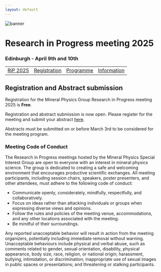 ```yaml
---
layout: default
---
```


![banner](https://MinPhys.github.io/pre-release/RiP_2025/assets/website_banner_RiP_25.png)
# Research in Progress meeting 2025
### Edinburgh - April 9th and 10th

|         |           |  |   |
|-------------|----------------|------|------|
| [RiP 2025](./RiP_2025.html) | [Registration](./RiP_2025-abstracts.html) | [Programme](./RiP_2025-programme.html) | [Information](./RiP_2025-planning.html) |

## Registration and Abstract submission

Registration for the Mineral Physics Group Research in Progress meeting 2025 is **Free**.

Registration and abstract submission is now open. Please register for the meeting and submit your abstract <a href="https://min2022.org/mineral-physics-group-research-in-progress-2025/">here</a>. 

Abstracts must be submitted on or before March 3rd to be considered for the meeting program.

### Meeting Code of Conduct

The Research in Progress meetings hosted by the Mineral Physics Special Interest Group are open to everyone with an interest in mineral physics science. The group is dedicated to creating a safe and welcoming environment that encourages productive scientific exchanges. All meeting participants, including session chairs, speakers, poster presenters, and other attendees, must adhere to the following code of conduct:

*  Communicate openly, considerately, mindfully, respectfully, and collaboratively.
*  Focus on ideas rather than attacking individuals or groups when expressing diverse views and opinions.
*  Follow the rules and policies of the meeting venue, accommodations, and any other locations associated with the meeting.
*  Be mindful of their surroundings.

Any reported unacceptable behavior will result in action from the meeting organizers, potentially including immediate removal without warning. Unacceptable behaviours include physical and verbal abuse, such as comments related to gender, sexual orientation, disability, physical appearance, body size, race, religion, or national origin; harassment, bullying, intimidation, or discrimination; inappropriate use of sexual images in public spaces or presentations; and threatening or stalking participants.
